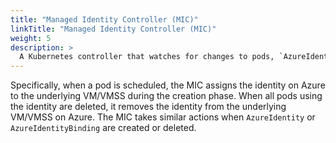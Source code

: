 ```yaml
---
title: "Managed Identity Controller (MIC)"
linkTitle: "Managed Identity Controller (MIC)"
weight: 5
description: >
  A Kubernetes controller that watches for changes to pods, `AzureIdentity` and `AzureIdentityBindings` through the Kubernetes API Server. When it detects a relevant change, the MIC adds or deletes `AzureAssignedIdentity` as needed.
---
```


Specifically, when a pod is scheduled, the MIC assigns the identity on Azure to the underlying VM/VMSS during the creation phase. When all pods using the identity are deleted, it removes the identity from the underlying VM/VMSS on Azure. The MIC takes similar actions when `AzureIdentity` or `AzureIdentityBinding` are created or deleted.
